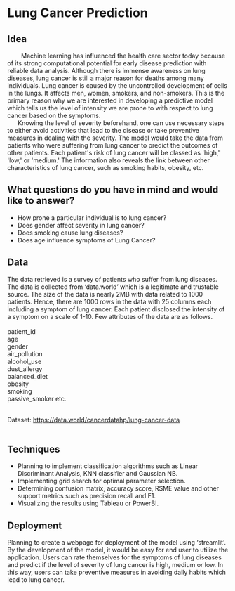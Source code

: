 # Lung Cancer Prediction
## Idea
  &nbsp; &nbsp; &nbsp;&nbsp;&nbsp; Machine learning has influenced the health care sector today because of its strong computational potential for early disease prediction with reliable data analysis. Although there is immense awareness on lung diseases, lung cancer is still a major reason for deaths among many individuals. Lung cancer is caused by the uncontrolled development of cells in the lungs. It affects men, women, smokers, and non-smokers. This is the primary reason why we are interested in developing a predictive model which tells us the level of intensity we are prone to with respect to lung cancer based on the symptoms. <br>
&nbsp;&nbsp;&nbsp;&nbsp;&nbsp;	Knowing the level of severity beforehand, one can use necessary steps to either avoid activities that lead to the disease or take preventive measures in dealing with the severity. The model would take the data from patients who were suffering from lung cancer to predict the outcomes of other patients. Each patient's risk of lung cancer will be classed as 'high,' 'low,' or 'medium.' The information also reveals the link between other characteristics of lung cancer, such as smoking habits, obesity, etc. 
## What questions do you have in mind and would like to answer?
- How prone a particular individual is to lung cancer?
- Does gender affect severity in lung cancer?
- Does smoking cause lung diseases?
- Does age influence symptoms of Lung Cancer?
## Data
The data retrieved is a survey of patients who suffer from lung diseases. The data is collected from ‘data.world’ which is a legitimate and trustable source. The size of the data is nearly 2MB with data related to 1000 patients. Hence, there are 1000 rows in the data with 25 columns each including a symptom of lung cancer. Each patient disclosed the intensity of a symptom on a scale of 1-10. Few attributes of the data are as follows.
<br><br>
patient_id<br>
age<br>
gender<br>
air_pollution<br>
alcohol_use<br>
dust_allergy<br>
balanced_diet<br>
obesity<br>
smoking<br>
passive_smoker etc. <br><br>

Dataset: https://data.world/cancerdatahp/lung-cancer-data <br><br>
## Techniques
- Planning to implement classification algorithms such as Linear Discriminant Analysis, KNN classifier and Gaussian NB.
- Implementing grid search for optimal parameter selection.
- Determining confusion matrix, accuracy score, RSME value and other support metrics such as precision recall and F1. 
- Visualizing the results using Tableau or PowerBI. 

## Deployment
Planning to create a webpage for deployment of the model using ‘streamlit’. By the development of the model, it would be easy for end user to utilize the application. Users can rate themselves for the symptoms of lung diseases and predict if the level of severity of lung cancer is high, medium or low. In this way, users can take preventive measures in avoiding daily habits which lead to lung cancer.
